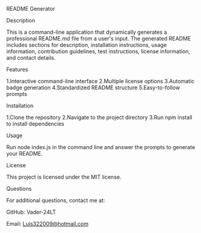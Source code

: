 README Generator

Description

This is a command-line application that dynamically generates a professional README.md file from a user's input. The generated README includes sections for description, installation instructions, usage information, contribution guidelines, test instructions, license information, and contact details.

Features

1.Interactive command-line interface
2.Multiple license options
3.Automatic badge generation
4.Standardized README structure
5.Easy-to-follow prompts

Installation

1.Clone the repository
2.Navigate to the project directory
3.Run npm install to install dependencies

Usage

Run node index.js in the command line and answer the prompts to generate your README.

License

This project is licensed under the MIT license.

Questions

For additional questions, contact me at:

GitHub: Vader-24LT

Email: Luis322009@hotmail.com
